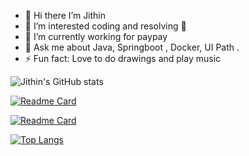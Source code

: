 - 👋 Hi there I’m Jithin
- 👀 I’m interested coding and resolving 🐞
- 🌱 I’m currently working for paypay
- 💬 Ask me about Java, Springboot , Docker, UI Path .
- ⚡ Fun fact: Love to do drawings and play music

![Jithin's GitHub stats](https://github-readme-stats.vercel.app/api?username=jithinbabu657&theme=tokyonight&show_icons=true&count_private=true&include_all_commits)

[![Readme Card](https://github-readme-stats.vercel.app/api/pin/?username=jithinbabu657&repo=java-challenge&theme=tokyonight&show_icons=true)](https://github.com/jithinbabu657/java-challenge)

[![Readme Card](https://github-readme-stats.vercel.app/api/pin/?username=jithinbabu657&repo=kafka&theme=tokyonight&show_icons=true)](https://github.com/jithinbabu657/kafka)

[![Top Langs](https://github-readme-stats.vercel.app/api/top-langs/?username=jithinbabu657&layout=compact&theme=nightowl&show_icons=true)](https://github.com/jithinbabu657)
<!---
jithinbabu657/jithinbabu657 is a ✨ special ✨ repository because its `README.md` (this file) appears on your GitHub profile.
You can click the Preview link to take a look at your changes.
--->
